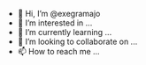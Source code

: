 - 👋 Hi, I’m @exegramajo
- 👀 I’m interested in ...
- 🌱 I’m currently learning ...
- 💞️ I’m looking to collaborate on ...
- 📫 How to reach me ...

<!---
exegramajo/exegramajo is a ✨ special ✨ repository because its `README.md` (this file) appears on your GitHub profile.
You can click the Preview link to take a look at your changes.
--->

